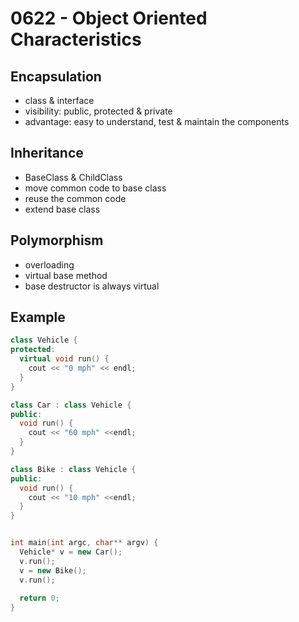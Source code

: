 # 0622 - Object Oriented Characteristics

## Encapsulation
- class & interface
- visibility: public, protected & private
- advantage: easy to understand, test & maintain the components

## Inheritance
- BaseClass & ChildClass
- move common code to base class
- reuse the common code
- extend base class

## Polymorphism
- overloading
- virtual base method
- base destructor is always virtual

## Example
```cpp
class Vehicle {
protected:
  virtual void run() {
    cout << "0 mph" << endl;
  }
}

class Car : class Vehicle {
public:
  void run() {
    cout << "60 mph" <<endl;
  }
}

class Bike : class Vehicle {
public:
  void run() {
    cout << "10 mph" <<endl;
  }
}


int main(int argc, char** argv) {
  Vehicle* v = new Car();
  v.run();
  v = new Bike();
  v.run();
  
  return 0;
}
```
